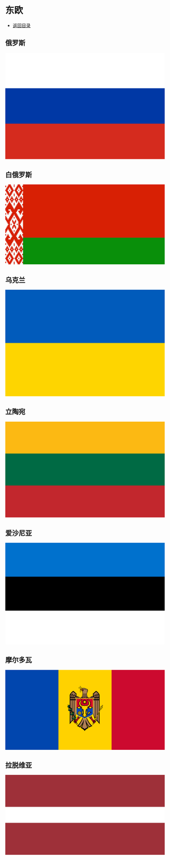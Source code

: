 # 东欧
+ [返回目录](../README.md)
## 俄罗斯
![](俄罗斯.jfif)
## 白俄罗斯
![](白俄罗斯.jfif)
## 乌克兰
![](乌克兰.jfif)
## 立陶宛
![](立陶宛.jfif)
## 爱沙尼亚
![](爱沙尼亚.jfif)
## 摩尔多瓦
![](摩尔多瓦.jfif)
## 拉脱维亚
![](拉脱维亚.jfif)